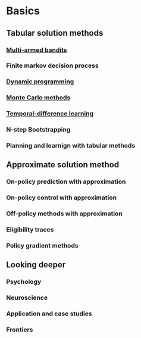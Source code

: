 # Basics

## Tabular solution methods

### [Multi-armed bandits](https://github.com/holounic/rl-cheatsheet/blob/main/basics/MultiArmedBandits.ipynb)

### Finite markov decision process

### [Dynamic programming](https://github.com/holounic/rl-cheatsheet/blob/main/basics/DynamicProgramming.ipynb)

### [Monte Carlo methods](https://github.com/holounic/rl-cheatsheet/blob/main/basics/MonteCarlo.ipynb)

### [Temporal-difference learning](https://github.com/holounic/rl-cheatsheet/blob/main/basics/TemporalDifference.ipynb)

### N-step Bootstrapping

### Planning and learnign with tabular methods

## Approximate solution method

### On-policy prediction with approximation

### On-policy control with approximation

### Off-policy methods with approximation

### Eligibility traces

### Policy gradient methods

## Looking deeper

### Psychology

### Neuroscience

### Application and case studies

### Frontiers
